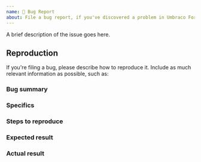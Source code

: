 ```yaml
---
name: 🐛 Bug Report
about: File a bug report, if you've discovered a problem in Umbraco Forms.
---
```


A brief description of the issue goes here.

<!--

Please fill out the details below. 
The more details you can give us, the easier it will be for us
to determine the cause of a problem.

-->



Reproduction
------------

If you're filing a bug, please describe how to reproduce it. Include as much
relevant information as possible, such as:

### Bug summary

<!--
    * Write a short summary of the bug
    * Try to pinpoint it as much as possible
    * Try to state the _actual problem_, and not just what you _think_ the
      solution might be.
-->

### Specifics

<!--
    Where applicable:
    * Mention the URL where this bug occurs, if applicable
    * What version are you using
    * What browser and version you are using
    * Please mention if you've checked it in other browsers as well
    * Please include *full error messages* and *screenshots* if possible
-->

### Steps to reproduce

<!--
    * Clearly mention the steps to reproduce the bug
-->

### Expected result

<!--
    * What did you _expect_ that would happen on your site?
    * Describe the intended/desired outcome after you did the steps mentioned.
-->

### Actual result

<!--
    * What is the actual result of the above steps?
    * Describe the behaviour of the bug
    * Please include **error messages** and screenshots. They might mean
      nothing to you, but they are _very_ helpful to us.
-->
